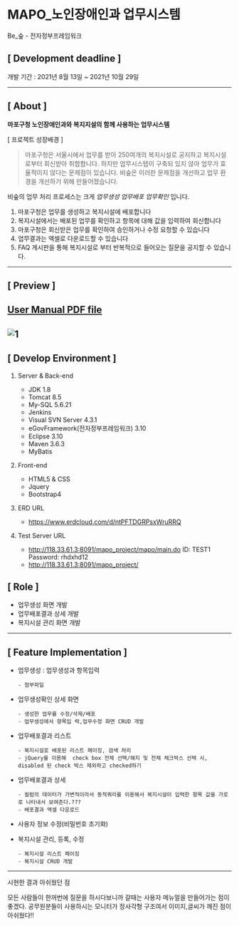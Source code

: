 # MAPO_노인장애인과 업무시스템
 Be_숲 - 전자정부프레임워크

## **[ Development deadline ]**

개발 기간 : 2021년 8월 13일 ~ 2021년 10월 29일

---

## **[ About ]**

**마포구청 노인장애인과와 복지지설의 함께 사용하는 업무시스템**

[ 프로젝트 성장배경 ]
> 마포구청은 서울시에서 업무를 받아 250여개의 복지시설로 공지하고 복지시설로부터 회신받아 취합합니다.
> 하지만 업무시스텝이 구축되 있지 않아 업무가 효율적이지 않다는 문제점이 있습니다.
> 비숲은 이러한 문제점을 개선하고 업무 환경을 개선하기 위해 만들어졌습니다.

비숲의 업무 처리 프로세스는 크게 *업무생성* *업무배포* *업무확인* 입니다.

1. 마포구청은 업무를 생성하고 복지시설에 배포합니다
2. 복지시설에서는 배포된 업무를 확인하고 항목에 대해 값을 입력하여 회신합니다
3. 마포구청은 회신받은 업무를 확인하여 승인하거나 수정 요청할 수 있습니다
4. 업무결과는 엑셀로 다운로드할 수 있습니다
5. FAQ 게시판을 통해 복지시설로 부터 반복적으로 들어오는 질문을 공지할 수 있습니다.
---
## **[ Preview ]**

 [User Manual PDF file](https://github.com/eunyoung56/MAPO_Project/blob/main/UserManual.pdf)
---

![1](https://github.com/eunyoung56/MAPO_Project/blob/main/mapoBusinessSystem.png)
---

## **[ Develop Environment ]**

1. Server & Back-end
   - JDK 1.8   
   - Tomcat 8.5
   - My-SQL 5.6.21
   - Jenkins
   - Visual SVN Server 4.3.1    
   - eGovFramework(전자정부프레임워크) 3.10
   - Eclipse 3.10
   - Maven 3.6.3
   - MyBatis

2.  Front-end
    - HTML5 & CSS
    - Jquery
    - Bootstrap4

3. ERD URL
   - https://www.erdcloud.com/d/ntPFTDGRPsxWruRRQ

4. Test Server URL
    - http://118.33.61.3:8091/mapo_project/mapo/main.do
      ID: TEST1
      Password: rhdxhd12
    - http://118.33.61.3:8091/mapo_project/	

## **[ Role ]**

 * 업무생성 화면 개발
 * 업무배포결과 상세 개발
 * 복지시설 관리 화면 개발
 
---

## **[ Feature Implementation ]**

- 업무생성 : 업무생성과 항목입력

      - 첨부파일 
 
- 업무생성확인 상세 화면

      - 생성한 업무를 수정/삭제/배포 
      - 업무생성에서 항목입 력,업무수정 화면 CRUD 개발

- 업무배포결과 리스트 

      - 복지시설로 배포된 리스트 페이징, 검색 처리 
      - jQuery를 이용해  check box 전체 선택/해지 및 전체 체크박스 선택 시, disabled 된 check 박스 제외하고 checked하기 
   
- 업무배포결과 상세

      - 컬럼의 데이터가 가변적이라서 동적쿼리를 이용해서 복지시설이 입력한 항목 값을 가로로 나타내서 보여준다.???
      - 배포결과 엑셀 다운로드

- 사용자 정보 수정(비밀번호 초기화)

- 복지시설 관리, 등록, 수정

      - 복지시설 리스트 페이징 
      - 복지시설 CRUD 개발
     
---

시현한 결과 아쉬웠던 점

모든 사람들이 한꺼번에 질문을 하시다보니까 갈때는 사용자 메뉴얼을 만들어가는 점이 좋겠다.
공무원분들이 사용하시는 모니터가 정사각형 구조여서 이미지,글씨가 깨진 점이 아쉬웠다!! 


